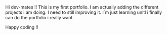 Hi dev-mates !!
This is my first portfolio.
I am actually adding the different projects i am doing.
I need to still improving it.
I´m just learning unitl i finally can do the portfolio i really want.

Happy coding !!
